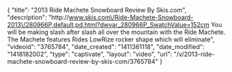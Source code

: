 {
    "title": "2013 Ride Machete Snowboard Review By Skis.com",
    "description": "http:\/\/www.skis.com\/Ride-Machete-Snowboard-2013\/280966P,default,pd.html?dwvar_280966P_SwatchValue=152cm  You will be making slash after slash all over the mountain with the Ride Machete. The Machete features Rides LowRize rocker shape which will eliminate",
    "videoid": "3765784",
    "date_created": "1411361118",
    "date_modified": "1418182002",
    "type": "captivate",
    "layout": "video",
    "url": "\/v\/2013-ride-machete-snowboard-review-by-skis-com\/3765784"
}